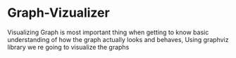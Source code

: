 # Graph-Vizualizer
Visualizing Graph is most important thing when getting to know basic understanding of how the graph actually looks and behaves, Using graphviz library we re going to visualize the graphs 
